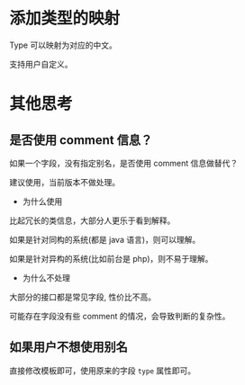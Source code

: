 # 添加类型的映射

Type 可以映射为对应的中文。

支持用户自定义。

# 其他思考

## 是否使用 comment 信息？

如果一个字段，没有指定别名，是否使用 comment 信息做替代？

建议使用，当前版本不做处理。

- 为什么使用

比起冗长的类信息，大部分人更乐于看到解释。

如果是针对同构的系统(都是 java 语言)，则可以理解。

如果是针对异构的系统(比如前台是 php)，则不易于理解。

- 为什么不处理

大部分的接口都是常见字段, 性价比不高。

可能存在字段没有些 comment 的情况，会导致判断的复杂性。

## 如果用户不想使用别名

直接修改模板即可，使用原来的字段 `type` 属性即可。